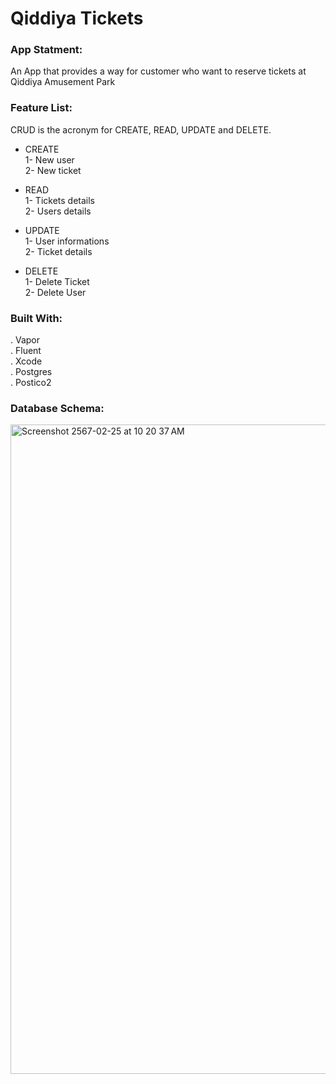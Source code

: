 # Qiddiya Tickets

### App Statment:
An App that  provides a way for customer who want to reserve tickets at Qiddiya Amusement Park

### Feature List: 

 CRUD is the acronym for CREATE, READ, UPDATE and DELETE. 
- CREATE  
  1- New user  
  2- New ticket  


- READ  
  1- Tickets details  
  2- Users details
  
- UPDATE  
  1- User informations  
  2- Ticket details
  
- DELETE  
  1- Delete Ticket  
  2- Delete User  
  
### Built With:
  . Vapor  
  . Fluent  
  . Xcode  
  . Postgres  
  . Postico2  

### Database Schema:

  
<img width="1039" alt="Screenshot 2567-02-25 at 10 20 37 AM" src="https://github.com/amalalreshi/qiddiyaTicket/assets/147040499/b6d56d4d-9dfb-4cec-ae31-456b6dbd0018">





